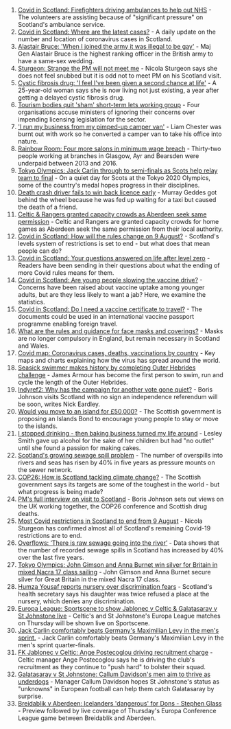 1. [Covid in Scotland: Firefighters driving ambulances to help out NHS](https://www.bbc.co.uk/news/uk-scotland-58103353) - The volunteers are assisting because of "significant pressure" on Scotland's ambulance service.
2. [Covid in Scotland: Where are the latest cases?](https://www.bbc.co.uk/news/uk-scotland-53511877) - A daily update on the number and location of coronavirus cases in Scotland.
3. [Alastair Bruce: 'When I joined the army it was illegal to be gay'](https://www.bbc.co.uk/news/uk-scotland-edinburgh-east-fife-58081185) - Maj Gen Alastair Bruce is the highest ranking officer in the British army to have a same-sex wedding.
4. [Sturgeon: Strange the PM will not meet me](https://www.bbc.co.uk/news/uk-politics-58079390) - Nicola Sturgeon says she does not feel snubbed but it is odd not to meet PM on his Scotland visit.
5. [Cystic fibrosis drug: 'I feel I've been given a second chance at life'](https://www.bbc.co.uk/news/uk-scotland-north-east-orkney-shetland-58084089) - A 25-year-old woman says she is now living not just existing, a year after getting a delayed cystic fibrosis drug.
6. [Tourism bodies quit 'sham' short-term lets working group](https://www.bbc.co.uk/news/uk-scotland-scotland-business-58101637) - Four organisations accuse ministers of ignoring their concerns over impending licensing legislation for the sector.
7. ['I run my business from my pimped-up camper van'](https://www.bbc.co.uk/news/uk-scotland-58025876) - Liam Chester was burnt out with work so he converted a camper van to take his office into nature.
8. [Rainbow Room: Four more salons in minimum wage breach](https://www.bbc.co.uk/news/uk-scotland-58094836) - Thirty-two people working at branches in Glasgow, Ayr and Bearsden were underpaid between 2013 and 2016.
9. [Tokyo Olympics: Jack Carlin through to semi-finals as Scots help relay team to final](https://www.bbc.co.uk/sport/olympics/58098268) - On a quiet day for Scots at the Tokyo 2020 Olympics, some of the country's medal hopes progress in their disciplines.
10. [Death crash driver fails to win back licence early](https://www.bbc.co.uk/news/uk-scotland-north-east-orkney-shetland-58092499) - Murray Geddes got behind the wheel because he was fed up waiting for a taxi but caused the death of a friend.
11. [Celtic & Rangers granted capacity crowds as Aberdeen seek same permission](https://www.bbc.co.uk/sport/football/58100937) - Celtic and Rangers are granted capacity crowds for home games as Aberdeen seek the same permission from their local authority.
12. [Covid in Scotland: How will the rules change on 9 August?](https://www.bbc.co.uk/news/uk-scotland-53166816) - Scotland's levels system of restrictions is set to end - but what does that mean people can do?
13. [Covid in Scotland: Your questions answered on life after level zero](https://www.bbc.co.uk/news/uk-scotland-58071989) - Readers have been sending in their questions about what the ending of more Covid rules means for them.
14. [Covid in Scotland: Are young people slowing the vaccine drive?](https://www.bbc.co.uk/news/uk-scotland-57915106) - Concerns have been raised about vaccine uptake among younger adults, but are they less likely to want a jab? Here, we examine the statistics.
15. [Covid in Scotland: Do I need a vaccine certificate to travel?](https://www.bbc.co.uk/news/uk-scotland-57519070) - The documents could be used in an international vaccine passport programme enabling foreign travel.
16. [What are the rules and guidance for face masks and coverings?](https://www.bbc.co.uk/news/health-51205344) - Masks are no longer compulsory in England, but remain necessary in Scotland and Wales.
17. [Covid map: Coronavirus cases, deaths, vaccinations by country](https://www.bbc.co.uk/news/world-51235105) - Key maps and charts explaining how the virus has spread around the world.
18. [Seasick swimmer makes history by completing Outer Hebrides challenge](https://www.bbc.co.uk/news/uk-scotland-edinburgh-east-fife-58059477) - James Armour has become the first person to swim, run and cycle the length of the Outer Hebrides.
19. [Indyref2: Why has the campaign for another vote gone quiet?](https://www.bbc.co.uk/news/uk-politics-58079551) - Boris Johnson visits Scotland with no sign an independence referendum will be soon, writes Nick Eardley.
20. [Would you move to an island for £50,000?](https://www.bbc.co.uk/news/uk-scotland-highlands-islands-58070578) - The Scottish government is proposing an Islands Bond to encourage young people to stay or move to the islands.
21. [I stopped drinking - then baking business turned my life around](https://www.bbc.co.uk/news/uk-scotland-north-east-orkney-shetland-58011992) - Lesley Smith gave up alcohol for the sake of her children but had "no outlet" until she found a passion for making cakes.
22. [Scotland's growing sewage spill problem](https://www.bbc.co.uk/news/uk-scotland-58040852) - The number of overspills into rivers and seas has risen by 40% in five years as pressure mounts on the sewer network.
23. [COP26: How is Scotland tackling climate change?](https://www.bbc.co.uk/news/uk-scotland-57970435) - The Scottish government says its targets are some of the toughest in the world - but what progress is being made?
24. [PM's full interview on visit to Scotland](https://www.bbc.co.uk/news/uk-scotland-58094228) - Boris Johnson sets out views on the UK working together, the COP26 conference and Scottish drug deaths.
25. [Most Covid restrictions in Scotland to end from 9 August](https://www.bbc.co.uk/news/uk-scotland-58077159) - Nicola Sturgeon has confirmed almost all of Scotland's remaining Covid-19 restrictions are to end.
26. [Overflows: ‘There is raw sewage going into the river’](https://www.bbc.co.uk/news/uk-scotland-58061389) - Data shows that the number of recorded sewage spills in Scotland has increased by 40% over the last five years.
27. [Tokyo Olympics: John Gimson and Anna Burnet win silver for Britain in mixed Nacra 17 class sailing](https://www.bbc.co.uk/sport/av/olympics/58069529) - John Gimson and Anna Burnet secure silver for Great Britain in the mixed Nacra 17 class.
28. [Humza Yousaf reports nursery over discrimination fears](https://www.bbc.co.uk/news/uk-scotland-58064620) - Scotland's health secretary says his daughter was twice refused a place at the nursery, which denies any discrimination.
29. [Europa League: Sportscene to show Jablonec v Celtic & Galatasaray v St Johnstone live](https://www.bbc.co.uk/sport/football/58040776) - Celtic's and St Johnstone's Europa League matches on Thursday will be shown live on Sportscene.
30. [Jack Carlin comfortably beats Germany's Maximilian Levy in the men's sprint.](https://www.bbc.co.uk/sport/av/olympics/58100603) - Jack Carlin comfortably beats Germany's Maximilian Levy in the men's sprint quarter-finals.
31. [FK Jablonec v Celtic: Ange Postecoglou driving recruitment charge](https://www.bbc.co.uk/sport/football/58007178) - Celtic manager Ange Postecoglou says he is driving the club's recruitment as they continue to "push hard" to bolster their squad.
32. [Galatasaray v St Johnstone: Callum Davidson's men aim to thrive as underdogs](https://www.bbc.co.uk/sport/football/58061278) - Manager Callum Davidson hopes St Johnstone's status as "unknowns" in European football can help them catch Galatasaray by surprise.
33. [Breidablik v Aberdeen: Icelanders 'dangerous' for Dons - Stephen Glass](https://www.bbc.co.uk/sport/football/58061292) - Preview followed by live coverage of Thursday's Europa Conference League game between Breidablik and Aberdeen.

